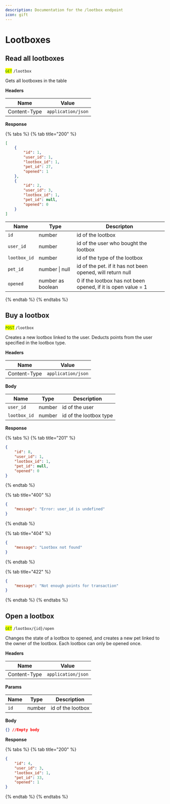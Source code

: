```yaml
---
description: Documentation for the /lootbox endpoint
icon: gift
---
```


# Lootboxes

## Read all lootboxes

<mark style="color:green;">`GET`</mark> `/lootbox`

Gets all lootboxes in the table

**Headers**

| Name         | Value              |
| ------------ | ------------------ |
| Content-Type | `application/json` |

**Response**

{% tabs %}
{% tab title="200" %}
```json
[
    {
        "id": 1,
        "user_id": 1,
        "lootbox_id": 1,
        "pet_id": 27,
        "opened": 1
    },
    {
        "id": 2,
        "user_id": 3,
        "lootbox_id": 1,
        "pet_id": null,
        "opened": 0
    }
]
```

| Name         | Type              | Descripton                                                    |
| ------------ | ----------------- | ------------------------------------------------------------- |
| `id`         | number            | id of the lootbox                                             |
| `user_id`    | number            | id of the user who bought the lootbox                         |
| `lootbox_id` | number            | id of the type of the lootbox                                 |
| `pet_id`     | number \| null    | id of the pet. if it has not been opened, will return null    |
| `opened`     | number as boolean | 0 if the lootbox has not been opened, if it is open value = 1 |
{% endtab %}
{% endtabs %}

## Buy a lootbox

<mark style="color:green;">`POST`</mark> `/lootbox`

Creates a new lootbox linked to the user. Deducts points from the user specified in the lootbox type.

**Headers**

| Name         | Value              |
| ------------ | ------------------ |
| Content-Type | `application/json` |

**Body**

| Name         | Type   | Description            |
| ------------ | ------ | ---------------------- |
| `user_id`    | number | id of the user         |
| `lootbox_id` | number | id of the lootbox type |

**Response**

{% tabs %}
{% tab title="201" %}
```json
{
    "id": 8,
    "user_id": 1,
    "lootbox_id": 1,
    "pet_id": null,
    "opened": 0
}
```
{% endtab %}

{% tab title="400" %}
```json
{
    "message": "Error: user_id is undefined"
}
```
{% endtab %}

{% tab title="404" %}
```json
{
    "message": "Lootbox not found"
}
```
{% endtab %}

{% tab title="422" %}
```json
{
    "message": "Not enough points for transaction"
}
```
{% endtab %}
{% endtabs %}

## Open a lootbox

<mark style="color:green;">`GET`</mark> `/lootbox/{id}/open`

Changes the state of a lootbox to opened, and creates a new pet linked to the owner of the lootbox. Each lootbox can only be opened once.

**Headers**

| Name         | Value              |
| ------------ | ------------------ |
| Content-Type | `application/json` |

**Params**

| Name | Type   | Description       |
| ---- | ------ | ----------------- |
| `id` | number | id of the lootbox |

**Body**

```json
{} //Empty body
```

**Response**

{% tabs %}
{% tab title="200" %}
```json
{
    "id": 4,
    "user_id": 3,
    "lootbox_id": 1,
    "pet_id": 33,
    "opened": 1
}
```
{% endtab %}
{% endtabs %}

